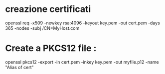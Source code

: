 # creazione certificati
openssl req -x509 -newkey rsa:4096 -keyout key.pem -out cert.pem -days 365 -nodes -subj /CN=MyHost.com
# Create a PKCS12 file :
openssl pkcs12 -export -in cert.pem -inkey key.pem -out myfile.p12 -name "Alias of cert"
